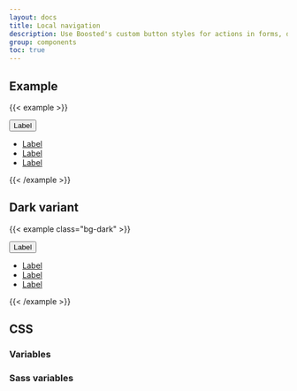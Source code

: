 ```yaml
---
layout: docs
title: Local navigation
description: Use Boosted's custom button styles for actions in forms, dialogs, and more with support for multiple sizes, states, and more.
group: components
toc: true
---
```


## Example

{{< example >}}
<nav class="dropdown nav-local">
  <div class="container-xxl px-lg-0">
    <button type="button" class="btn btn-link dropdown-toggle" data-bs-toggle="dropdown" aria-expanded="false" data-bs-offset="-10,0">
      Label
    </button>
    <div class="dropdown-menu">
      <div class="navbar navbar-expand-lg">
        <div class="container-xxl">
          <ul class="navbar-nav">
            <li class="nav-item"><a class="nav-link" href="#">Label</a></li>
            <li class="nav-item"><a class="nav-link active" href="#">Label</a></li>
            <li class="nav-item"><a class="nav-link" href="#">Label</a></li>
          </ul>
        </div>
      </div>
    </div>
  </div>
</nav>
{{< /example >}}

## Dark variant

{{< example class="bg-dark" >}}
<nav class="dropdown nav-local nav-local-dark bg-dark">
  <div class="container-xxl px-lg-0">
    <button type="button" class="btn btn-link dropdown-toggle" data-bs-toggle="dropdown" aria-expanded="false" data-bs-offset="-10,0">
      Label
    </button>
    <div class="dropdown-menu bg-dark">
      <div class="navbar navbar-dark navbar-expand-lg">
        <div class="container-xxl">
          <ul class="navbar-nav">
            <li class="nav-item"><a class="nav-link" href="#">Label</a></li>
            <li class="nav-item"><a class="nav-link active" href="#">Label</a></li>
            <li class="nav-item"><a class="nav-link" href="#">Label</a></li>
          </ul>
        </div>
      </div>
    </div>
  </div>
</nav>
{{< /example >}}

## CSS

### Variables

### Sass variables
